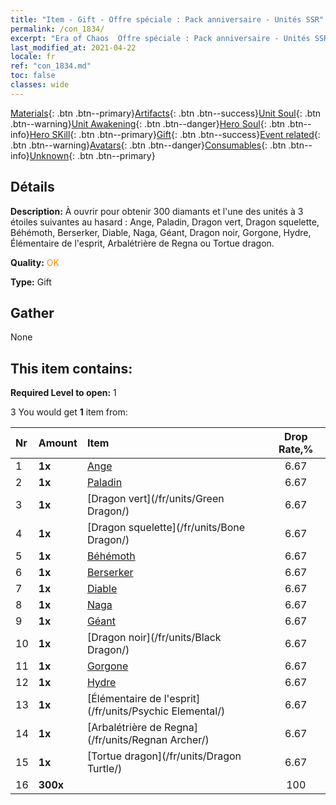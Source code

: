 ```yaml
---
title: "Item - Gift - Offre spéciale : Pack anniversaire - Unités SSR"
permalink: /con_1834/
excerpt: "Era of Chaos  Offre spéciale : Pack anniversaire - Unités SSR"
last_modified_at: 2021-04-22
locale: fr
ref: "con_1834.md"
toc: false
classes: wide
---
```

 [Materials](/ItemsFR/){: .btn .btn--primary}[Artifacts](/ItemsFR/Artifacts/){: .btn .btn--success}[Unit Soul](/ItemsFR/UnitSoul/){: .btn .btn--warning}[Unit Awakening](/ItemsFR/UnitAwakening/){: .btn .btn--danger}[Hero Soul](/ItemsFR/HeroSoul/){: .btn .btn--info}[Hero SKill](/ItemsFR/HeroSkill/){: .btn .btn--primary}[Gift](/ItemsFR/Gift/){: .btn .btn--success}[Event related](/ItemsFR/Events/){: .btn .btn--warning}[Avatars](/ItemsFR/Avatars/){: .btn .btn--danger}[Consumables](/ItemsFR/Consumables/){: .btn .btn--info}[Unknown](/ItemsFR/Unknown/){: .btn .btn--primary}

## Détails
 **Description:** À ouvrir pour obtenir 300 diamants et l'une des unités à 3 étoiles suivantes au hasard : Ange, Paladin, Dragon vert, Dragon squelette, Béhémoth, Berserker, Diable, Naga, Géant, Dragon noir, Gorgone, Hydre, Élémentaire de l'esprit, Arbalétrière de Regna ou Tortue dragon.

 **Quality:** <span style="color: #FF8C00">OK</span>

 **Type:** Gift

## Gather

  None

## This item contains:

 **Required Level to open:** 1

 3 You would get **1** item  from:

  | Nr | Amount |     Item    | Drop Rate,% |
  |:---|:-------|:------------|:---------:|
  | 1 |  **1x** | [Ange](/fr/units/Angel/) | 6.67 | 
  | 2 |  **1x** | [Paladin](/fr/units/Paladin/) | 6.67 | 
  | 3 |  **1x** | [Dragon vert](/fr/units/Green Dragon/) | 6.67 | 
  | 4 |  **1x** | [Dragon squelette](/fr/units/Bone Dragon/) | 6.67 | 
  | 5 |  **1x** | [Béhémoth](/fr/units/Behemoth/) | 6.67 | 
  | 6 |  **1x** | [Berserker](/fr/units/Berserker/) | 6.67 | 
  | 7 |  **1x** | [Diable](/fr/units/Devil/) | 6.67 | 
  | 8 |  **1x** | [Naga](/fr/units/Naga/) | 6.67 | 
  | 9 |  **1x** | [Géant](/fr/units/Giant/) | 6.67 | 
  | 10 |  **1x** | [Dragon noir](/fr/units/Black Dragon/) | 6.67 | 
  | 11 |  **1x** | [Gorgone](/fr/units/Gorgon/) | 6.67 | 
  | 12 |  **1x** | [Hydre](/fr/units/Hydra/) | 6.67 | 
  | 13 |  **1x** | [Élémentaire de l'esprit](/fr/units/Psychic Elemental/) | 6.67 | 
  | 14 |  **1x** | [Arbalétrière de Regna](/fr/units/Regnan Archer/) | 6.67 | 
  | 15 |  **1x** | [Tortue dragon](/fr/units/Dragon Turtle/) | 6.67 | 
  | 16 |  **300x** | <i class="fas fa-gem"/> | 100 | 
